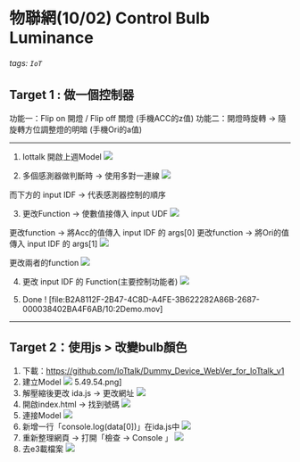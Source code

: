 # 物聯網(10/02) Control Bulb Luminance
###### tags: `IoT`

## Target 1 :  做一個控制器
功能一：Flip on 開燈 / Flip off 關燈 (手機ACC的z值)
功能二：開燈時旋轉 -> 隨旋轉方位調整燈的明暗 (手機Ori的a值) 


---

1. Iottalk 開啟上週Model
![](https://i.imgur.com/3MJ3KmC.png)

 
2.  多個感測器做判斷時 -> 使用多對一連線
![](https://i.imgur.com/2rpckqJ.png)

而下方的 input IDF -> 代表感測器控制的順序

3. 更改Function -> 使數值接傳入 input UDF
![](https://i.imgur.com/pr5oYGN.png)

更改function -> 將Acc的值傳入 input IDF 的 args[0]
更改function -> 將Ori的值傳入 input IDF 的 args[1]
![](https://i.imgur.com/tJSZEd7.png)

更改兩者的function
![](https://i.imgur.com/sOoR23z.png)

4. 更改 input IDF 的 Function(主要控制功能者)
![](https://i.imgur.com/pjC5GkP.png)


5. Done !
[file:B2A8112F-2B47-4C8D-A4FE-3B622282A86B-2687-000038402BA4F6AB/10:2Demo.mov]


---

## Target 2：使用js > 改變bulb顏色
1. 下載：https://github.com/IoTtalk/Dummy_Device_WebVer_for_IoTtalk_v1
2. 建立Model
![](https://i.imgur.com/OAWohYH.png)
5.49.54.png]
3. 解壓縮後更改 ida.js -> 更改網址
![](https://i.imgur.com/YL5QjGk.png)
4.  開啟index.html -> 找到號碼
![](https://i.imgur.com/vBwtcPg.png)
5. 連接Model
![](https://i.imgur.com/480hSCR.png)
6. 新增一行「console.log(data[0])」在ida.js中
![](https://i.imgur.com/wUi488E.png)
7. 重新整理網頁 -> 打開「檢查 -> Console 」
![](https://i.imgur.com/hNWvj0M.png)
8. 去e3載檔案
![](https://i.imgur.com/odHYDUz.png)



